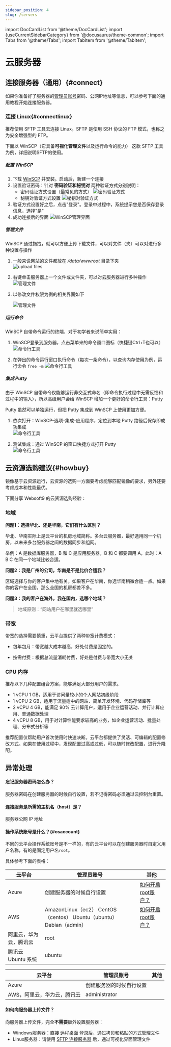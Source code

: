 ```yaml
---
sidebar_position: 4
slug: /servers
---
```


import DocCardList from '@theme/DocCardList';
import {useCurrentSidebarCategory} from '@docusaurus/theme-common';
import Tabs from '@theme/Tabs';
import TabItem from '@theme/TabItem';

# 云服务器

## 连接服务器（通用）{#connect} 

如果你准备好了服务器的[管理员账号](#osaccount)密码、公网IP地址等信息，可以参考下面的通用教程开始连接服务器。

### 连接 Linux{#connectlinux}

推荐使用 SFTP 工具去连接 Linux。SFTP 是使用 SSH 协议的 FTP 模式，也称之为安全增强型的 FTP。

下面以 WinSCP（它具备**可视化管理文件**以及运行命令的能力） 这款 SFTP 工具为例，详细说明SFTP的使用。

##### 配置 WinSCP

1. 下载 [WinSCP](https://winscp.net/) 并安装。启动后，新建一个连接
2. 设置验证密码：针对 **密码验证和秘钥对** 两种验证方式分别说明：
   - 密码验证方式设置（最常见的方式）
     ![密码验证方式](http://libs.websoft9.com/Websoft9/DocsPicture/zh/winscp/winscp-newsite.png)
   - 秘钥对验证方式设置
     ![秘钥对验证方式](http://libs.websoft9.com/Websoft9/DocsPicture/zh/winscp/winscp-secrets-websoft9.png)
3. 验证方式设置好之后，点击"登录"。登录中过程中，系统提示您是否保存登录信息，选择"是"
4. 成功连接后的界面
   ![WinSCP管理界面](http://libs.websoft9.com/Websoft9/DocsPicture/zh/winscp/websoft9-winscp-success.png)

##### 管理文件

WinSCP 通过拖拽，就可以方便上传下载文件，可以对文件（夹）可以对进行多种设置与操作

1. 一般来说网站的文件都放在 */data/wwwroot* 目录下夹  
   ![upload files](http://libs.websoft9.com/Websoft9/DocsPicture/en/winscp/winscp-dragfile-websoft9.png)

2. 右键单击服务器上一个文件或文件夹，可以对云服务器进行多种操作  
   ![管理文件](http://libs.websoft9.com/Websoft9/DocsPicture/zh/winscp/websoft9-winscp-youjian.png)

3. 以修改文件权限为例的相关界面如下  

   ![管理文件](http://libs.websoft9.com/Websoft9/DocsPicture/zh/winscp/websoft9-winscp-quanxian.png)

##### 运行命令

WinSCP 自带命令运行的终端，对于初学者来说简单实用：  

1. WinSCP登录到服务器，点击菜单来的命令窗口图标（快捷键Ctrl+T也可以）
   ![命令行工具](http://libs.websoft9.com/Websoft9/DocsPicture/zh/winscp/winscp-ucmd-websoft9.png)

2. 在弹出的命令运行窗口执行命令（每次一条命令），以查询内存使用为例，运行命令 `free -m`
   ![命令行工具](http://libs.websoft9.com/Websoft9/DocsPicture/zh/winscp/wincp-showmemory-websoft9.png)

##### 集成 Putty

由于 WinSCP 自带命令仅能够运行非交互式命名（即命令执行过程中无需反馈和过程中的输入），所以高级用户会给  WinSCP 增加一个更好的命令行工具：Putty

Putty 虽然可以单独运行，但把 Putty 集成到 WinSCP 上使用更加方便。  

1. 依次打开：WinSCP-选项-集成-应用程序，定位到本地 Putty 路径后保存即成功集成  
   ![命令行工具](http://libs.websoft9.com/Websoft9/DocsPicture/zh/winscp/websoft9-winscp-putty.png)

2. 测试集成：通过 WinSCP 的窗口快捷方式打开 Putty  
   ![命令行工具](http://libs.websoft9.com/Websoft9/DocsPicture/zh/WinSCP/websoft9-WinSCP-puttyopen.png)




## 云资源选购建议{#howbuy}

镜像基于云资源运行，云资源的选购一方面要考虑能够匹配镜像的要求，另外还要考虑成本和性能最优。

下面分享 Websoft9 的云资源选购经验：  

### 地域

**问题1：选择华北、还是华南，它们有什么区别？**

华北、华南实际上是云平台的机房地域简称。多台云服务器，最好选用同一个机房，以未来多台服务器之间的数据同步和组网。

举例：A 是数据库服务器，B 和 C 是应用服务器，B 和 C 都要调用 A，此时：A B C 在同一个地域比较合适。  

**问题2：我是广州的公司，华南是不是比价合适我？**

区域选择与你的客户集中地有关。如果客户在华南，你选华南稍微合适一点。如果你的客户在全国，那么全国的机房都差不多。

**问题3：我的客户在海外，我在国内，选哪个地域？**

> 地域原则：“网站用户在哪里就选哪里”

### 带宽

带宽的选择需要慎重，云平台提供了两种带宽计费模式：  

* 包年包月：带宽越大成本越高，好处付费是固定的。  

* 按需付费：根据总流量消耗付费，好处是付费与带宽大小无关

### CPU 内存

推荐以下几种配置组合方案，能够满足大部分用户的需求。

*   1 vCPU 1 GB，适用于访问量较小的个人网站初级阶段
*   1 vCPU 2 GB，适用于流量适中的网站、简单开发环境、代码存储库等
*   2 vCPU 4 GB，能满足 90% 云计算用户，适用于企业运营活动、并行计算应用、普通数据处理
*   4 vCPU 8 GB，用于对计算性能要求较高的业务，如企业运营活动、批量处理、分布式分析等

推荐配置仅帮助用户首次使用时快速决断。云平台都提供了灵活、可编辑的配置修改方式。如果在使用过程中，发现配置过高或过低，可以随时修改配置，进行升降配。  

## 异常处理

#### 忘记服务器密码怎么办？

服务器密码在创建服务器的时候自行设置，若不记得密码必须通过云控制台重置。

#### 连接服务是所需的主机名（host）是？

服务器公网 IP 地址

#### 操作系统账号是什么？{#osaccount}

不同的云平台操作系统账号是不一样的，有的云平台可以在创建服务器时自定义用户名称，有的是固定用户名`root`。

具体参考下面的表格：  

<Tabs>
  <TabItem value="linuxaccount" label="Linux" default>

   |  云平台   |  管理员账号   | 其他|
   | --- | --- | --- |
   |  Azure   |  创建服务器的时候自行设置   | [如何开启root账户？](../azure#enableroot) |
   |  AWS   |  AmazonLinux（ec2）  CentOS（centos）  Ubuntu（ubuntu）  Debian（admin）   | [如何开启root账户？](../aws#enableroot)|
   |  阿里云，华为云，腾讯云   |  root | |
   |  腾讯云 Ubuntu 系统   |  ubuntu | |

  </TabItem>
  <TabItem value="windowsaccount" label="Windows">

   |  云平台   |  管理员账号   | 其他|
   | --- | --- | --- |
   |  Azure   |  创建服务器的时候自行设置   |  |
   |  AWS，阿里云，华为云，腾讯云   |   administrator    | |

  </TabItem>
</Tabs>

#### 如何向服务器上传文件？

向服务器上传文件，完全**不需要**额外设置服务器：  

* Windows服务器：直接 [远程桌面](./user/cloud#connectwindows) 登录后，通过拷贝和粘贴的方式管理文件
* Linux服务器：请使用 [SFTP 连接服务器](./user/cloud#connectlinux) 后，通过可视化界面管理文件


